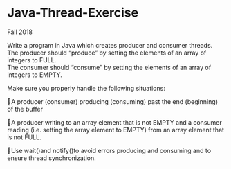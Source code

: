 # Java-Thread-Exercise

Fall 2018

Write  a  program  in  Java  which  creates  producer  and  consumer  threads.  
The producer should  “produce”  by  setting  the  elements  of  an  array  of  integers  to FULL.  
The  consumer  should “consume” by setting the elements of an array of integers to EMPTY. 

Make sure you properly handle the following situations:

A  producer  (consumer)  producing  (consuming)  past  the  end  (beginning)  of  the buffer

A  producer  writing  to  an  array  element that  is  not  EMPTY  and  a  consumer reading  (i.e.  setting  the  array  element  to  EMPTY)  from  an  array  element  that  is not FULL.

Use wait()and notify()to  avoid errors  producing  and  consuming  and  to  ensure thread synchronization.
